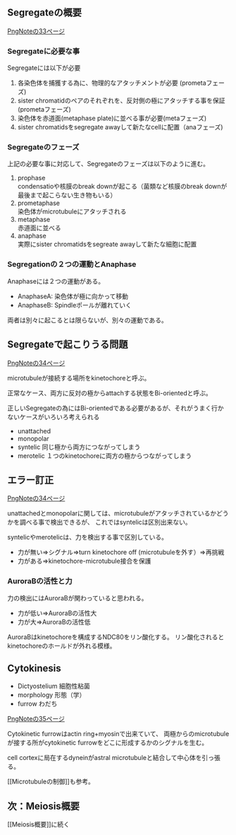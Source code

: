 ## Segregateの概要

[PngNoteの33ページ](https://karino2.github.io/ImageGallery/CellBiology706x2.html#lg=1&slide=32)

### Segregateに必要な事

Segregateには以下が必要

1. 各染色体を捕獲する為に、物理的なアタッチメントが必要 (prometaフェーズ)
2. sister chromatidのペアのそれぞれを、反対側の極にアタッチする事を保証 (prometaフェーズ)
3. 染色体を赤道面(metaphase plate)に並べる事が必要(metaフェーズ)
4. sister chromatidsをsegregate awayして新たなcellに配置（anaフェーズ)

### Segregateのフェーズ

上記の必要な事に対応して、Segregateのフェーズは以下のように進む。

1. prophase  
condensatioや核膜のbreak downが起こる（菌類など核膜のbreak downが最後まで起こらない生き物もいる）
2. prometaphase  
染色体がmicrotubuleにアタッチされる
3. metaphase  
赤道面に並べる
4. anaphase  
実際にsister chromatidsをsegreate awayして新たな細胞に配置

### Segregationの２つの運動とAnaphase

Anaphaseには２つの運動がある。

- AnaphaseA: 染色体が極に向かって移動
- AnaphaseB: Spindleポールが離れていく

両者は別々に起こるとは限らないが、別々の運動である。

## Segregateで起こりうる問題

[PngNoteの34ページ](https://karino2.github.io/ImageGallery/CellBiology706x2.html#lg=1&slide=33)

microtubuleが接続する場所をkinetochoreと呼ぶ。

正常なケース、両方に反対の極からattachする状態をBi-orientedと呼ぶ。

正しいSegregateの為にはBi-orientedである必要があるが、それがうまく行かないケースがいろいろ考えられる

- unattached
- monopolar
- syntelic 同じ極から両方につながってしまう
- merotelic １つのkinetochoreに両方の極からつながってしまう

## エラー訂正

[PngNoteの34ページ](https://karino2.github.io/ImageGallery/CellBiology706x2.html#lg=1&slide=33)

unattachedとmonopolarに関しては、microtubuleがアタッチされているかどうかを調べる事で検出できるが、
これではsyntelicは区別出来ない。

syntelicやmerotelicは、力を検出する事で区別している。

- 力が無い⇒シグナル⇒turn kinetochore off (microtubuleを外す）⇒再挑戦
- 力がある⇒kinetochore-microtubule接合を保護

### AuroraBの活性と力

力の検出にはAuroraBが関わっていると思われる。

- 力が低い⇒AuroraBの活性大
- 力が大⇒AuroraBの活性低

AuroraBはkinetochoreを構成するNDC80をリン酸化する。
リン酸化されるとkinetochoreのホールドが外れる模様。

## Cytokinesis

- Dictyostelium 細胞性粘菌
- morphology 形態（学）
- furrow わだち

[PngNoteの35ページ](https://karino2.github.io/ImageGallery/CellBiology706x2.html#lg=1&slide=34)

Cytokinetic furrowはactin ring+myosinで出来ていて、
両極からのmicrotubuleが接する所がcytokinetic furrowをどこに形成するかのシグナルを生む。

cell cortexに局在するdyneinがastral microtubuleと結合して中心体を引っ張る。

[[Microtubuleの制御]]も参考。

## 次：Meiosis概要

[[Meiosis概要]]に続く